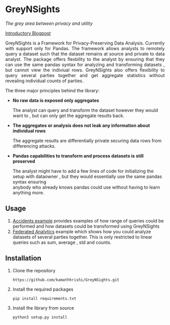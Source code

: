 # GreyNSights

*The grey area between privacy and utility* 

<a href="https://kamathhrishi.github.io/Private_pandas.md/">Introductory Blogpost</a>

<p style="text-align:justify">GreyNSights is a Framework for Privacy-Preserving Data Analysis. Currently with support only for Pandas. The framework allows analysts to remotely query a dataset such that the dataset remains at source and private to data analyst. The package offers flexbility to the analyst by ensuring that they can use the same pandas syntax for analyzing and transforming datasets , but cannot view the indiviual rows. GreyNSights also offers flexibility to query several parties together and get aggregate statistics without revealing individual counts of parties. </p>

The three major principles behind the library:

* <b>No raw data is exposed only aggregates</b>

  The analyst can query and transform the dataset however they would want to , but can only get the aggregate results back. 

* <b>The aggregates or analysis does not leak any information about individual rows</b>

   The aggregate results are differentially private securing data rows from differencing attacks. 

* <b>Pandas capabilities to transform and process datasets is still preserved</b>

  The analyst might have to add a few lines of code for initializing the setup with dataowner , but they would essentially use the same pandas syntax ensuring   
  anybody who already knows pandas could use without having to learn anything more. 



## Usage 

1. <a href="https://github.com/kamathhrishi/GreyNSights/tree/main/examples/Accidents">Accidents example</a> provides examples of how range of queries could be performed and how datasets could be transformed using GreyNSights 
2. <a href="https://github.com/kamathhrishi/GreyNSights/tree/main/examples/Multi%20Party">Federated Analytics</a> example which shows how you could analyze datasets of several parties together. This is only restricted to linear queries such as sum, average , std and counts. 


## Installation 

1. Clone the repository 

   ``` https://github.com/kamathhrishi/GreyNSights.git ```

2. Install the required packages 

   ``` pip install requirements.txt ```

3. Install the library from source 

   ``` python3 setup.py install ```
